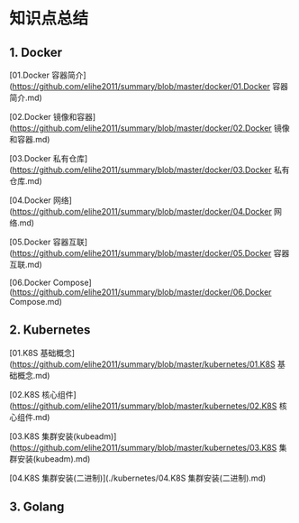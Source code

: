 # 知识点总结

## 1. Docker

[01.Docker 容器简介](https://github.com/elihe2011/summary/blob/master/docker/01.Docker 容器简介.md)

[02.Docker 镜像和容器](https://github.com/elihe2011/summary/blob/master/docker/02.Docker 镜像和容器.md)

[03.Docker 私有仓库](https://github.com/elihe2011/summary/blob/master/docker/03.Docker 私有仓库.md)

[04.Docker 网络](https://github.com/elihe2011/summary/blob/master/docker/04.Docker 网络.md)

[05.Docker 容器互联](https://github.com/elihe2011/summary/blob/master/docker/05.Docker 容器互联.md)

[06.Docker Compose](https://github.com/elihe2011/summary/blob/master/docker/06.Docker Compose.md)



## 2. Kubernetes

[01.K8S 基础概念](https://github.com/elihe2011/summary/blob/master/kubernetes/01.K8S 基础概念.md)

[02.K8S 核心组件](https://github.com/elihe2011/summary/blob/master/kubernetes/02.K8S 核心组件.md)

[03.K8S 集群安装(kubeadm)](https://github.com/elihe2011/summary/blob/master/kubernetes/03.K8S 集群安装(kubeadm).md)

[04.K8S 集群安装(二进制)](./kubernetes/04.K8S 集群安装(二进制).md)



## 3. Golang







